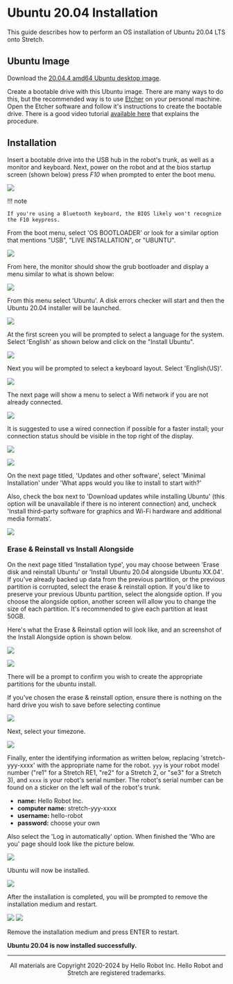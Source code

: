 # Ubuntu 20.04 Installation

This guide describes how to perform an OS installation of Ubuntu 20.04 LTS onto Stretch.

## Ubuntu Image

Download the [20.04.4 amd64 Ubuntu desktop image](https://old-releases.ubuntu.com/releases/20.04/).

Create a bootable drive with this Ubuntu image. There are many ways to do this, but the recommended way is to use [Etcher](https://www.balena.io/etcher/) on your personal machine. Open the Etcher software and follow it's instructions to create the bootable drive. There is a good video tutorial [available here](https://youtu.be/c0TK0ynXLOo) that explains the procedure.

## Installation

Insert a bootable drive into the USB hub in the robot's trunk, as well as a monitor and keyboard. Next, power on the robot and at the bios startup screen (shown below) press *F10* when prompted to enter the boot menu.

![](./images/NUC_startup.png)

!!! note

    If you're using a Bluetooth keyboard, the BIOS likely won't recognize the F10 keypress.

From the boot menu, select 'OS BOOTLOADER' or look for a similar option that mentions "USB", "LIVE INSTALLATION", or "UBUNTU".

![](./images/BIOS_boot.png)

From here, the monitor should show the grub bootloader and display a menu similar to what is shown below:

![](./images/20.04/grub.png)

From this menu select 'Ubuntu'. A disk errors checker will start and then the Ubuntu 20.04 installer will be launched.

![](./images/20.04/installer_system_check.png)

At the first screen you will be prompted to select a language for the system. Select 'English' as shown below and click on the "Install Ubuntu".

![](./images/20.04/installer_language.png)

Next you will be prompted to select a keyboard layout. Select 'English(US)'.

![](./images/20.04/installer_keyboard.png)

The next page will show a menu to select a Wifi network if you are not already connected.

![](./images/20.04/installer_network.png)

It is suggested to use a wired connection if possible for a faster install; your connection status should be visible in the top right of the display.

![](./images/20.04/wifi.png)

![](./images/20.04/ethernet.png)

On the next page titled, 'Updates and other software', select 'Minimal Installation' under 'What apps would you like to install to start with?'

Also, check the box next to 'Download updates while installing Ubuntu' (this option will be unavailable if there is no interent connection) and, uncheck 'Install third-party software for graphics and Wi-Fi hardware and additional media formats'.

![](./images/20.04/installer_software.png)

### Erase & Reinstall vs Install Alongside

On the next page titled 'Installation type', you may choose between 'Erase disk and reinstall Ubuntu' or 'Install Ubuntu 20.04 alongside Ubuntu XX.04'. If you've already backed up data from the previous partition, or the previous partition is corrupted, select the erase & reinstall option. If you'd like to preserve your previous Ubuntu partition, select the alongside option. If you choose the alongside option, another screen will allow you to change the size of each partition. It's recommended to give each partition at least 50GB.

Here's what the Erase & Reinstall option will look like, and an screenshot of the Install Alongside option is shown below.

![](./images/18.04/erase_reinstall_disk.png)

![](./images/20.04/install_alongside_disk.jpg)

There will be a prompt to confirm you wish to create the appropriate partitions for the ubuntu install.

If you've chosen the erase & reinstall option, ensure there is nothing on the hard drive you wish to save before selecting continue

![](./images/20.04/installer_disk_prompt.png)

Next, select your timezone.

![](./images/20.04/installer_location.png)

Finally, enter the identifying information as written below, replacing 'stretch-yyy-xxxx' with the appropriate name for the robot. `yyy` is your robot model number ("re1" for a Stretch RE1, "re2" for a Stretch 2, or "se3" for a Stretch 3), and `xxxx` is your robot's serial number. The robot's serial number can be found on a sticker on the left wall of the robot's trunk.

 - **name:** Hello Robot Inc.
 - **computer name:** stretch-yyy-xxxx
 - **username:** hello-robot
 - **password:** choose your own

Also select the 'Log in automatically' option. When finished the 'Who are you' page should look like the picture below.

![](./images/20.04/installer_identity.png)

Ubuntu will now be installed.

![](./images/20.04/installing.png)

After the installation is completed, you will be prompted to remove the installation medium and restart.

![](./images/20.04/installer_finished_prompt.png)
![](./images/20.04/installer_finished.png)

Remove the installation medium and press ENTER to restart.

**Ubuntu 20.04 is now installed successfully.**

------
<div align="center"> All materials are Copyright 2020-2024 by Hello Robot Inc. Hello Robot and Stretch are registered trademarks.</div>
